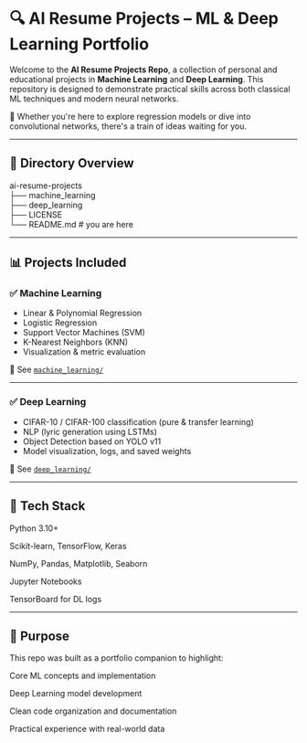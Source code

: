 # 🔍 AI Resume Projects – ML & Deep Learning Portfolio

Welcome to the **AI Resume Projects Repo**, a collection of personal and educational projects in **Machine Learning** and **Deep Learning**. This repository is designed to demonstrate practical skills across both classical ML techniques and modern neural networks.

🧠 Whether you're here to explore regression models or dive into convolutional networks, there's a train of ideas waiting for you.

---
## 🧭 Directory Overview

ai-resume-projects\
├── machine_learning\
├── deep_learning\
├── LICENSE\
└── README.md # you are here


---

## 📊 Projects Included

### ✅ Machine Learning
- Linear & Polynomial Regression
- Logistic Regression
- Support Vector Machines (SVM)
- K-Nearest Neighbors (KNN)
- Visualization & metric evaluation

📂 See [`machine_learning/`](./machine_learning/README.md)

---

### ✅ Deep Learning
- CIFAR-10 / CIFAR-100 classification (pure & transfer learning)
- NLP (lyric generation using LSTMs)
- Object Detection based on YOLO v11
- Model visualization, logs, and saved weights

📂 See [`deep_learning/`](./deep_learning/README.md)

---

## 🔧 Tech Stack

Python 3.10+

Scikit-learn, TensorFlow, Keras

NumPy, Pandas, Matplotlib, Seaborn

Jupyter Notebooks

TensorBoard for DL logs

---

## 🎯 Purpose
This repo was built as a portfolio companion to highlight:

Core ML concepts and implementation

Deep Learning model development

Clean code organization and documentation

Practical experience with real-world data
